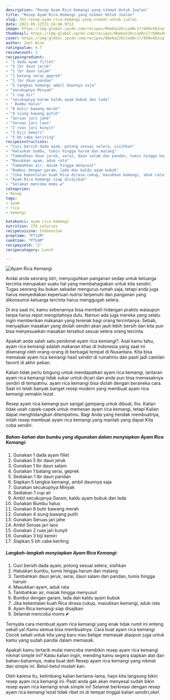 ```yaml
---
description: "Resep Ayam Rica Kemangi yang nikmat Untuk Jualan"
title: "Resep Ayam Rica Kemangi yang nikmat Untuk Jualan"
slug: 761-resep-ayam-rica-kemangi-yang-nikmat-untuk-jualan
date: 2021-05-12T21:24:04.971Z
image: https://img-global.cpcdn.com/recipes/0be6a226ccad0c17/680x482cq70/ayam-rica-kemangi-foto-resep-utama.jpg
thumbnail: https://img-global.cpcdn.com/recipes/0be6a226ccad0c17/680x482cq70/ayam-rica-kemangi-foto-resep-utama.jpg
cover: https://img-global.cpcdn.com/recipes/0be6a226ccad0c17/680x482cq70/ayam-rica-kemangi-foto-resep-utama.jpg
author: Joel Wise
ratingvalue: 4.7
reviewcount: 3
recipeingredient:
- "1 dada ayam fillet"
- "5 lbr daun jeruk"
- "1 lbr daun salam"
- "1 batang serai geprek"
- "1 lbr daun pandan"
- "5 tangkai kemangi ambil daunnya saja"
- "secukupnya Minyak"
- "1 cup air"
- "secukupnya Garam kaldu ayam bubuk dan lada"
- " Bumbu halus"
- "8 butir bawang merah"
- "4 siung bawang putih"
- "Seruas jari jahe"
- "Seruas jari laos"
- "2 ruas jari kunyit"
- "3 biji kemiri"
- "5 bh cabe keriting"
recipeinstructions:
- "Cuci bersih dada ayam, potong sesuai selera, sisihkan"
- "Haluskan bumbu, tumis hingga harum dan matang"
- "Tambahkan daun jeruk, serai, daun salam dan pandan, tumis hingga harum"
- "Masukkan ayam, aduk rata"
- "Tambahkan air, masak hingga menyusut"
- "Bumbui dengan garam, lada dan kaldu ayam bubuk"
- "Jika kekentalan kuah Rica dirasa cukup, masukkan kemangi, aduk rata"
- "Ayam Rica kemangi siap disajikan"
- "Selamat mencoba moms 💕"
categories:
- Resep
tags:
- ayam
- rica
- kemangi

katakunci: ayam rica kemangi 
nutrition: 276 calories
recipecuisine: Indonesian
preptime: "PT12M"
cooktime: "PT54M"
recipeyield: "2"
recipecategory: Lunch

---
```



![Ayam Rica Kemangi](https://img-global.cpcdn.com/recipes/0be6a226ccad0c17/680x482cq70/ayam-rica-kemangi-foto-resep-utama.jpg)

Andai anda seorang istri, menyuguhkan panganan sedap untuk keluarga tercinta merupakan suatu hal yang membahagiakan untuk kita sendiri. Tugas seorang ibu bukan sekadar mengurus rumah saja, tetapi anda juga harus menyediakan keperluan nutrisi terpenuhi dan panganan yang dikonsumsi keluarga tercinta harus menggugah selera.

Di era  saat ini, kamu sebenarnya bisa membeli hidangan praktis walaupun tanpa harus repot mengolahnya dulu. Namun ada juga mereka yang selalu ingin memberikan makanan yang terenak bagi orang tercintanya. Sebab, menyajikan masakan yang diolah sendiri akan jauh lebih bersih dan kita pun bisa menyesuaikan masakan tersebut sesuai selera orang tercinta. 



Apakah anda salah satu penikmat ayam rica kemangi?. Asal kamu tahu, ayam rica kemangi adalah makanan khas di Indonesia yang saat ini disenangi oleh orang-orang di berbagai tempat di Nusantara. Kita bisa memasak ayam rica kemangi hasil sendiri di rumahmu dan pasti jadi camilan favorit di akhir pekan.

Kalian tidak perlu bingung untuk mendapatkan ayam rica kemangi, lantaran ayam rica kemangi tidak sukar untuk dicari dan anda pun bisa memasaknya sendiri di tempatmu. ayam rica kemangi bisa diolah dengan beraneka cara. Saat ini telah banyak banget resep modern yang membuat ayam rica kemangi semakin lezat.

Resep ayam rica kemangi pun sangat gampang untuk dibuat, lho. Kalian tidak usah capek-capek untuk memesan ayam rica kemangi, tetapi Kalian dapat menghidangkan ditempatmu. Bagi Anda yang hendak membuatnya, inilah resep membuat ayam rica kemangi yang mantab yang dapat Kita coba sendiri.

<!--inarticleads1-->

##### Bahan-bahan dan bumbu yang digunakan dalam menyiapkan Ayam Rica Kemangi:

1. Gunakan 1 dada ayam fillet
1. Gunakan 5 lbr daun jeruk
1. Gunakan 1 lbr daun salam
1. Gunakan 1 batang serai, geprek
1. Sediakan 1 lbr daun pandan
1. Siapkan 5 tangkai kemangi, ambil daunnya saja
1. Gunakan secukupnya Minyak
1. Sediakan 1 cup air
1. Ambil secukupnya Garam, kaldu ayam bubuk dan lada
1. Gunakan  Bumbu halus
1. Gunakan 8 butir bawang merah
1. Gunakan 4 siung bawang putih
1. Gunakan Seruas jari jahe
1. Ambil Seruas jari laos
1. Gunakan 2 ruas jari kunyit
1. Gunakan 3 biji kemiri
1. Siapkan 5 bh cabe keriting




<!--inarticleads2-->

##### Langkah-langkah menyiapkan Ayam Rica Kemangi:

1. Cuci bersih dada ayam, potong sesuai selera, sisihkan
1. Haluskan bumbu, tumis hingga harum dan matang
1. Tambahkan daun jeruk, serai, daun salam dan pandan, tumis hingga harum
1. Masukkan ayam, aduk rata
1. Tambahkan air, masak hingga menyusut
1. Bumbui dengan garam, lada dan kaldu ayam bubuk
1. Jika kekentalan kuah Rica dirasa cukup, masukkan kemangi, aduk rata
1. Ayam Rica kemangi siap disajikan
1. Selamat mencoba moms 💕




Ternyata cara membuat ayam rica kemangi yang enak tidak rumit ini enteng sekali ya! Kamu semua bisa membuatnya. Cara buat ayam rica kemangi Cocok sekali untuk kita yang baru mau belajar memasak ataupun juga untuk kamu yang sudah pandai dalam memasak.

Apakah kamu tertarik mulai mencoba membikin resep ayam rica kemangi nikmat simple ini? Kalau kalian ingin, mending kamu segera siapkan alat dan bahan-bahannya, maka buat deh Resep ayam rica kemangi yang nikmat dan simple ini. Betul-betul mudah kan. 

Oleh karena itu, ketimbang kalian berlama-lama, hayo kita langsung bikin resep ayam rica kemangi ini. Pasti anda gak akan menyesal sudah bikin resep ayam rica kemangi enak simple ini! Selamat berkreasi dengan resep ayam rica kemangi lezat tidak ribet ini di tempat tinggal kalian sendiri,oke!.


